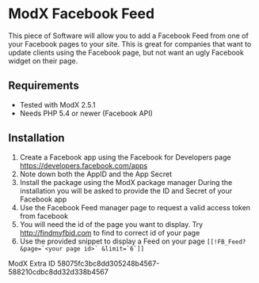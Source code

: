 # ModX Facebook Feed
This piece of Software will allow you to add a Facebook Feed from one of your
Facebook pages to your site. This is great for companies that want to update
clients using the Facebook page, but not want an ugly Facebook widget on their
page.


Requirements
------------
* Tested with ModX 2.5.1
* Needs PHP 5.4 or newer (Facebook API)


Installation
------------

1. Create a Facebook app using the Facebook for Developers page
   https://developers.facebook.com/apps
2. Note down both the AppID and the App Secret
3. Install the package using the ModX package manager
   During the installation you will be asked to provide the ID and Secret
   of your Facebook app
4. Use the Facebook Feed manager page to request a valid access token from
   facebook
5. You will need the id of the page you want to display.
   Try http://findmyfbid.com to find to correct id of your page
6. Use the provided snippet to display a Feed on your page ``[[!FB_Feed? &page=`<your page id>` &limit=`6`]]``


ModX Extra ID
58075fc3bc8dd305248b4567-588210cdbc8dd32d338b4567
